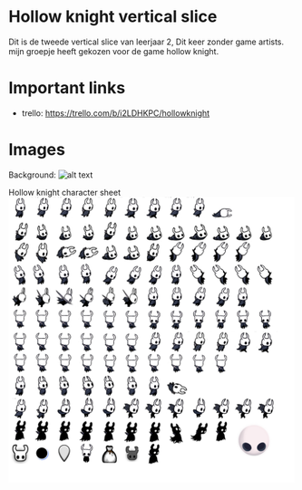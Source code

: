 # Hollow knight vertical slice

Dit is de tweede vertical slice van leerjaar 2, Dit keer zonder game artists.
mijn groepje heeft gekozen voor de game hollow knight.


# Important links
  - trello: https://trello.com/b/i2LDHKPC/hollowknight
  
# Images
Background:
![alt text](https://github.com/Calvin-Davidson/HollowKnight-VerticalSlice2/blob/main/Assets/Images/result.png?raw=true)

Hollow knight character sheet
![alt text](https://github.com/Calvin-Davidson/HollowKnight-VerticalSlice2/blob/main/Assets/Sprites/Player/HollowKnightPlayer.png?raw=true)
